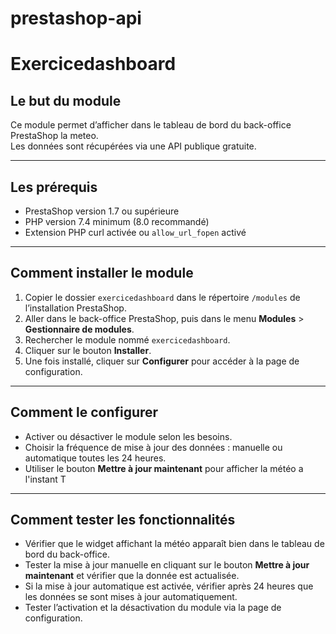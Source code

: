 # prestashop-api
# Exercicedashboard

## Le but du module

Ce module permet d’afficher dans le tableau de bord du back-office PrestaShop la meteo.  
Les données sont récupérées via une API publique gratuite.  

---

## Les prérequis

- PrestaShop version 1.7 ou supérieure  
- PHP version 7.4 minimum (8.0 recommandé)  
- Extension PHP curl activée ou `allow_url_fopen` activé

---

## Comment installer le module

1. Copier le dossier `exercicedashboard` dans le répertoire `/modules` de l’installation PrestaShop.  
2. Aller dans le back-office PrestaShop, puis dans le menu **Modules** > **Gestionnaire de modules**.  
3. Rechercher le module nommé `exercicedashboard`.  
4. Cliquer sur le bouton **Installer**.  
5. Une fois installé, cliquer sur **Configurer** pour accéder à la page de configuration.

---

## Comment le configurer

- Activer ou désactiver le module selon les besoins.  
- Choisir la fréquence de mise à jour des données : manuelle ou automatique toutes les 24 heures.  
- Utiliser le bouton **Mettre à jour maintenant** pour afficher la météo a l'instant T

---

## Comment tester les fonctionnalités

- Vérifier que le widget affichant la météo apparaît bien dans le tableau de bord du back-office.  
- Tester la mise à jour manuelle en cliquant sur le bouton **Mettre à jour maintenant** et vérifier que la donnée est actualisée.  
- Si la mise à jour automatique est activée, vérifier après 24 heures que les données se sont mises à jour automatiquement.  
- Tester l’activation et la désactivation du module via la page de configuration.

